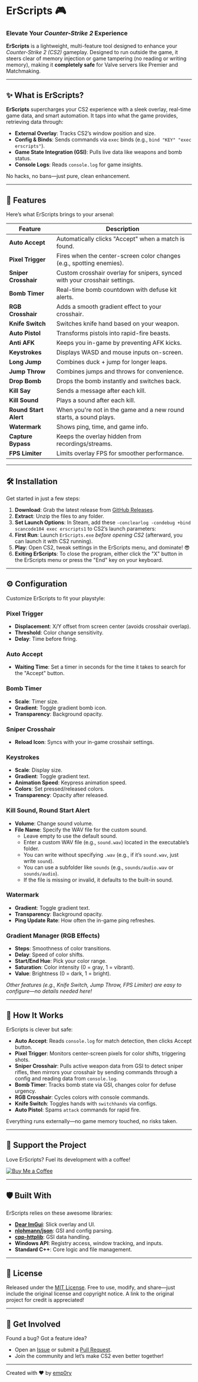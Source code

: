 # ErScripts 🎮  
### Elevate Your *Counter-Strike 2* Experience  

**ErScripts** is a lightweight, multi-feature tool designed to enhance your *Counter-Strike 2 (CS2)* gameplay. Designed to run outside the game, it steers clear of memory injection or game tampering (no reading or writing memory), making it **completely safe** for Valve servers like Premier and Matchmaking.

---

## ✨ What is ErScripts?

**ErScripts** supercharges your CS2 experience with a sleek overlay, real-time game data, and smart automation. It taps into what the game provides, retrieving data through:

- **External Overlay**: Tracks CS2’s window position and size.
- **Config & Binds**: Sends commands via `exec` binds (e.g., `bind "KEY" "exec erscripts"`).
- **Game State Integration (GSI)**: Pulls live data like weapons and bomb status.
- **Console Logs**: Reads `console.log` for game insights.

No hacks, no bans—just pure, clean enhancement.

---

## 🚀 Features

Here’s what ErScripts brings to your arsenal:

| Feature               | Description                                                                 |
|-----------------------|-----------------------------------------------------------------------------|
| **Auto Accept**       | Automatically clicks "Accept" when a match is found.                        |
| **Pixel Trigger**     | Fires when the center-screen color changes (e.g., spotting enemies).        |
| **Sniper Crosshair**  | Custom crosshair overlay for snipers, synced with your crosshair settings.  |
| **Bomb Timer**        | Real-time bomb countdown with defuse kit alerts.                            |
| **RGB Crosshair**     | Adds a smooth gradient effect to your crosshair.                            |
| **Knife Switch**      | Switches knife hand based on your weapon.                                   |
| **Auto Pistol**       | Transforms pistols into rapid-fire beasts.                                  |
| **Anti AFK**          | Keeps you in-game by preventing AFK kicks.                                  |
| **Keystrokes**        | Displays WASD and mouse inputs on-screen.                                   |
| **Long Jump**         | Combines duck + jump for longer leaps.                                      |
| **Jump Throw**        | Combines jumps and throws for convenience.                                  |
| **Drop Bomb**         | Drops the bomb instantly and switches back.                                 |
| **Kill Say**          | Sends a message after each kill.                                            |
| **Kill Sound**        | Plays a sound after each kill.                                              |
| **Round Start Alert** | When you're not in the game and a new round starts, a sound plays.          |
| **Watermark**         | Shows ping, time, and game info.                                            |
| **Capture Bypass**    | Keeps the overlay hidden from recordings/streams.                           |
| **FPS Limiter**       | Limits overlay FPS for smoother performance.                                |

---

## 🛠️ Installation

Get started in just a few steps:

1. **Download**: Grab the latest release from [GitHub Releases](https://github.com/emp0ry/ErScripts/releases).
2. **Extract**: Unzip the files to any folder.
3. **Set Launch Options**: In Steam, add these `-conclearlog -condebug +bind scancode104 exec erscripts1` to CS2’s launch parameters:
4. **First Run**: Launch `ErScripts.exe` *before opening CS2* (afterward, you can launch it with CS2 running).
5. **Play**: Open CS2, tweak settings in the ErScripts menu, and dominate! 😎
6. **Exiting ErScripts**: To close the program, either click the "X" button in the ErScripts menu or press the "End" key on your keyboard.

---

## ⚙️ Configuration

Customize ErScripts to fit your playstyle:

### Pixel Trigger
- **Displacement**: X/Y offset from screen center (avoids crosshair overlap).
- **Threshold**: Color change sensitivity.
- **Delay**: Time before firing.

### Auto Accept
- **Waiting Time**: Set a timer in seconds for the time it takes to search for the "Accept" button.

### Bomb Timer
- **Scale**: Timer size.
- **Gradient**: Toggle gradient bomb icon.
- **Transparency**: Background opacity.

### Sniper Crosshair
- **Reload Icon**: Syncs with your in-game crosshair settings.

### Keystrokes
- **Scale**: Display size.
- **Gradient**: Toggle gradient text.
- **Animation Speed**: Keypress animation speed.
- **Colors**: Set pressed/released colors.
- **Transparency**: Opacity after released.

### Kill Sound, Round Start Alert
- **Volume**: Сhange sound volume.
- **File Name**: Specify the WAV file for the custom sound.
  - Leave empty to use the default sound.
  - Enter a custom WAV file (e.g., `sound.wav`) located in the executable’s folder.
  - You can write without specifying `.wav` (e.g., if it’s `sound.wav`, just write `sound`).
  - You can use a subfolder like `sounds` (e.g., `sounds/audio.wav` or `sounds/audio`).
  - If the file is missing or invalid, it defaults to the built-in sound.

### Watermark
- **Gradient**: Toggle gradient text.
- **Transparency**: Background opacity.
- **Ping Update Rate**: How often the in-game ping refreshes.

### Gradient Manager (RGB Effects)
- **Steps**: Smoothness of color transitions.
- **Delay**: Speed of color shifts.
- **Start/End Hue**: Pick your color range.
- **Saturation**: Color intensity (0 = gray, 1 = vibrant).
- **Value**: Brightness (0 = dark, 1 = bright).

*Other features (e.g., Knife Switch, Jump Throw, FPS Limiter) are easy to configure—no details needed here!*

---

## 🧠 How It Works

ErScripts is clever but safe:

- **Auto Accept**: Reads `console.log` for match detection, then clicks Accept button.
- **Pixel Trigger**: Monitors center-screen pixels for color shifts, triggering shots.
- **Sniper Crosshair**: Pulls active weapon data from GSI to detect sniper rifles, then mirrors your crosshair by sending commands through a config and reading data from `console.log`.
- **Bomb Timer**: Tracks bomb state via GSI, changes color for defuse urgency.
- **RGB Crosshair**: Cycles colors with console commands.
- **Knife Switch**: Toggles hands with `switchhands` via configs.
- **Auto Pistol**: Spams `attack` commands for rapid fire.

Everything runs externally—no game memory touched, no risks taken.

---

## 💖 Support the Project

Love ErScripts? Fuel its development with a coffee!  

[![Buy Me a Coffee](https://www.buymeacoffee.com/assets/img/custom_images/orange_img.png)](https://www.buymeacoffee.com/emp0ry)

---

## 🛡️ Built With

ErScripts relies on these awesome libraries:
- **[Dear ImGui](https://github.com/ocornut/imgui)**: Slick overlay and UI.
- **[nlohmann/json](https://github.com/nlohmann/json)**: GSI and config parsing.
- **[cpp-httplib](https://github.com/yhirose/cpp-httplib)**: GSI data handling.
- **Windows API**: Registry access, window tracking, and inputs.
- **Standard C++**: Core logic and file management.

---

## 📜 License

Released under the [MIT License](LICENSE.txt). Free to use, modify, and share—just include the original license and copyright notice. A link to the original project for credit is appreciated!

---

## 🌟 Get Involved

Found a bug? Got a feature idea?  
- Open an [Issue](https://github.com/emp0ry/ErScripts/issues) or submit a [Pull Request](https://github.com/emp0ry/ErScripts/pulls).  
- Join the community and let’s make CS2 even better together!

---

Created with ❤️ by [emp0ry](https://github.com/emp0ry)